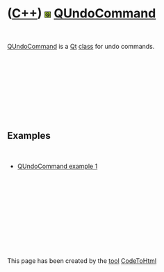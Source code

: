



 

 

 

 

 

([C++](Cpp.md)) ![Qt](PicQt.png) [QUndoCommand](CppQUndoCommand.md)
=====================================================================

 

[QUndoCommand](CppQUndoCommand.md) is a [Qt](CppQt.md)
[class](CppClass.md) for undo commands.

 

 

 

 

 

Examples
--------

 

-   [QUndoCommand example 1](CppQUndoCommandExample1.md)

 

 

 

 

 





 




This page has been created by the [tool](Tools.md)
[CodeToHtml](ToolCodeToHtml.md)
